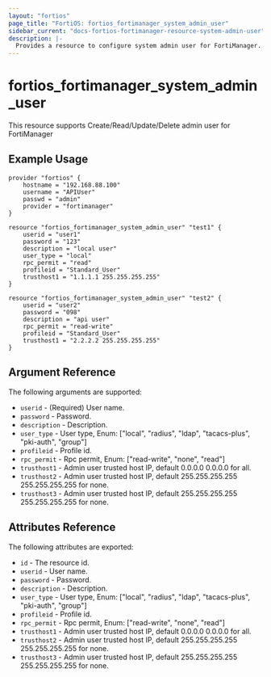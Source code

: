 ```yaml
---
layout: "fortios"
page_title: "FortiOS: fortios_fortimanager_system_admin_user"
sidebar_current: "docs-fortios-fortimanager-resource-system-admin-user"
description: |-
  Provides a resource to configure system admin user for FortiManager.
---
```


# fortios_fortimanager_system_admin_user
This resource supports Create/Read/Update/Delete admin user for FortiManager

## Example Usage
```hcl
provider "fortios" {
	hostname = "192.168.88.100"
	username = "APIUser"
	passwd = "admin"
	provider = "fortimanager"
}

resource "fortios_fortimanager_system_admin_user" "test1" {
	userid = "user1"
	password = "123"
	description = "local user"
	user_type = "local"
	rpc_permit = "read"
	profileid = "Standard_User"
	trusthost1 = "1.1.1.1 255.255.255.255"
}

resource "fortios_fortimanager_system_admin_user" "test2" {
	userid = "user2"
	password = "098"
	description = "api user"
	rpc_permit = "read-write"
	profileid = "Standard_User"
	trusthost1 = "2.2.2.2 255.255.255.255"
}
```

## Argument Reference
The following arguments are supported:

* `userid` - (Required) User name.
* `password` - Password.
* `description` - Description.
* `user_type` - User type, Enum: ["local", "radius", "ldap", "tacacs-plus", "pki-auth", "group"]
* `profileid` - Profile id.
* `rpc_permit` - Rpc permit, Enum: ["read-write", "none", "read"]
* `trusthost1` - Admin user trusted host IP, default 0.0.0.0 0.0.0.0 for all.
* `trusthost2` - Admin user trusted host IP, default 255.255.255.255 255.255.255.255 for none.
* `trusthost3` - Admin user trusted host IP, default 255.255.255.255 255.255.255.255 for none.

## Attributes Reference
The following attributes are exported:

* `id` - The resource id.
* `userid` - User name.
* `password` - Password.
* `description` - Description.
* `user_type` - User type, Enum: ["local", "radius", "ldap", "tacacs-plus", "pki-auth", "group"]
* `profileid` - Profile id.
* `rpc_permit` - Rpc permit, Enum: ["read-write", "none", "read"]
* `trusthost1` - Admin user trusted host IP, default 0.0.0.0 0.0.0.0 for all.
* `trusthost2` - Admin user trusted host IP, default 255.255.255.255 255.255.255.255 for none.
* `trusthost3` - Admin user trusted host IP, default 255.255.255.255 255.255.255.255 for none.
